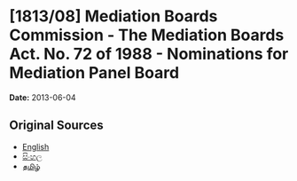 # [1813/08] Mediation Boards Commission - The Mediation Boards Act. No. 72 of 1988 - Nominations for Mediation Panel Board

**Date:** 2013-06-04

## Original Sources

- [English](https://documents.gov.lk/view/extra-gazettes/2013/6/1813-08_E.pdf)
- [සිංහල](https://documents.gov.lk/view/extra-gazettes/2013/6/1813-08_S.pdf)
- [தமிழ்](https://documents.gov.lk/view/extra-gazettes/2013/6/1813-08_T.pdf)
